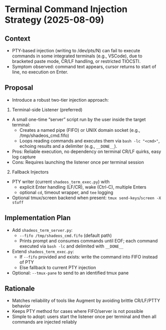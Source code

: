 # Terminal Command Injection Strategy (2025-08-09)

## Context
- PTY-based injection (writing to /dev/pts/N) can fail to execute commands in some integrated terminals (e.g., VSCode), due to bracketed paste mode, CR/LF handling, or restricted TIOCSTI.
- Symptom observed: command text appears, cursor returns to start of line, no execution on Enter.

## Proposal
- Introduce a robust two-tier injection approach:

1) Terminal-side Listener (preferred)
- A small one-time “server” script run by the user inside the target terminal:
  - Creates a named pipe (FIFO) or UNIX domain socket (e.g., /tmp/shadeos_cmd.fifo)
  - Loops reading commands and executes them via `bash -lc "<cmd>"`, echoing results and a delimiter (e.g., `__DONE__`).
- Pros: Reliable execution, no dependency on terminal CR/LF quirks, easy log capture
- Cons: Requires launching the listener once per terminal session

2) Fallback Injectors
- PTY writer (current `shadeos_term_exec.py`) with
  - explicit Enter handling (LF/CR), wake (Ctrl-C), multiple Enters
  - optional `cd`, timeout wrapper, and `tee` logging
- Optional tmux/screen backend when present: `tmux send-keys`/`screen -X stuff`

## Implementation Plan
- Add `shadeos_term_server.py`:
  - `--fifo /tmp/shadeos_cmd.fifo` (default path)
  - Prints prompt and consumes commands until EOF; each command executed via `bash -lc` and delimited with `__DONE__`
- Extend `shadeos_term_exec.py`:
  - If `--fifo` provided and exists: write the command into FIFO instead of PTY
  - Else fallback to current PTY injection
- Optional: `--tmux-pane` to send to an identified tmux pane

## Rationale
- Matches reliability of tools like Augment by avoiding brittle CR/LF/PTTY behavior
- Keeps PTY method for cases where FIFO/server is not possible
- Simple to adopt: users start the listener once per terminal and then all commands are injected reliably
